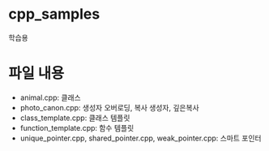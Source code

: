 # cpp_samples
학습용

# 파일 내용
- animal.cpp: 클래스
- photo_canon.cpp: 생성자 오버로딩, 복사 생성자, 깊은복사
- class_template.cpp: 클래스 템플릿
- function_template.cpp: 함수 템플릿
- unique_pointer.cpp, shared_pointer.cpp, weak_pointer.cpp: 스마트 포인터
